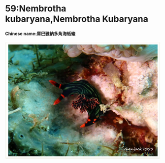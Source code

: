 # 59:Nembrotha kubaryana,Nembrotha Kubaryana

#### Chinese name:庫巴雅納多角海蛞蝓

![](../../.gitbook/assets/nembrotha-kubaryana.jpg)

